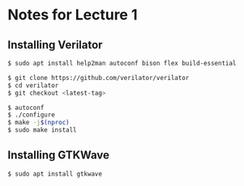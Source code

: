 # Notes for Lecture 1

## Installing Verilator

```bash
$ sudo apt install help2man autoconf bison flex build-essential

$ git clone https://github.com/verilator/verilator
$ cd verilator
$ git checkout <latest-tag>

$ autoconf
$ ./configure
$ make -j$(nproc)
$ sudo make install
```

## Installing GTKWave

```bash
$ sudo apt install gtkwave
```


